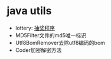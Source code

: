 java utils
====
* lottery: [抽奖程序](src/com/jimmylee/Lottery.java)
* MD5Filter文件的md5唯一标识
* Utf8BomRemover去除utf8编码的bom
* Coder加密解密方法
